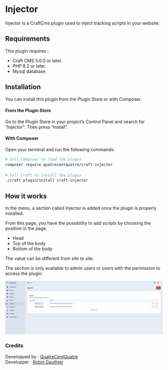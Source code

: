 # Injector

Injector is a CraftCms plugin used to inject tracking scripts in your website.

## Requirements

This plugin requires : 
- Craft CMS 5.0.0 or later.
- PHP 8.2 or later.
- Mysql database

## Installation

You can install this plugin from the Plugin Store or with Composer.

#### From the Plugin Store

Go to the Plugin Store in your project’s Control Panel and search for “Injector". Then press “Install”.

#### With Composer

Open your terminal and run the following commands:

```bash
# tell Composer to load the plugin
composer require quatrecentquatre/craft-injector

# tell Craft to install the plugin
./craft plugin/install craft-injector
```

## How it works

In the menu, a section called Injector is added once the plugin is properly installed. 

From this page, you have the possibility to add scripts by choosing the position in the page. 
- Head
- Top of the body
- Bottom of the body

The value can be different from site to site.

The section is only available to admin users or users with the permission to access the plugin.

![Injector admin display](docs/images/admin-display.png)

### Credits
Developped by : [QuatreCentQuatre](https://www.quatrecentquatre.com)<br>
Developper : [Robin Gauthier](https://github.com/robin-gauthier)
